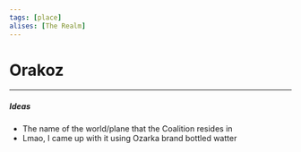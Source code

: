 ```yaml
---
tags: [place]
alises: [The Realm] 
---
```

# Orakoz

---
##### Ideas
- The name of the world/plane that the Coalition resides in 
- Lmao, I came up with it using Ozarka brand bottled watter